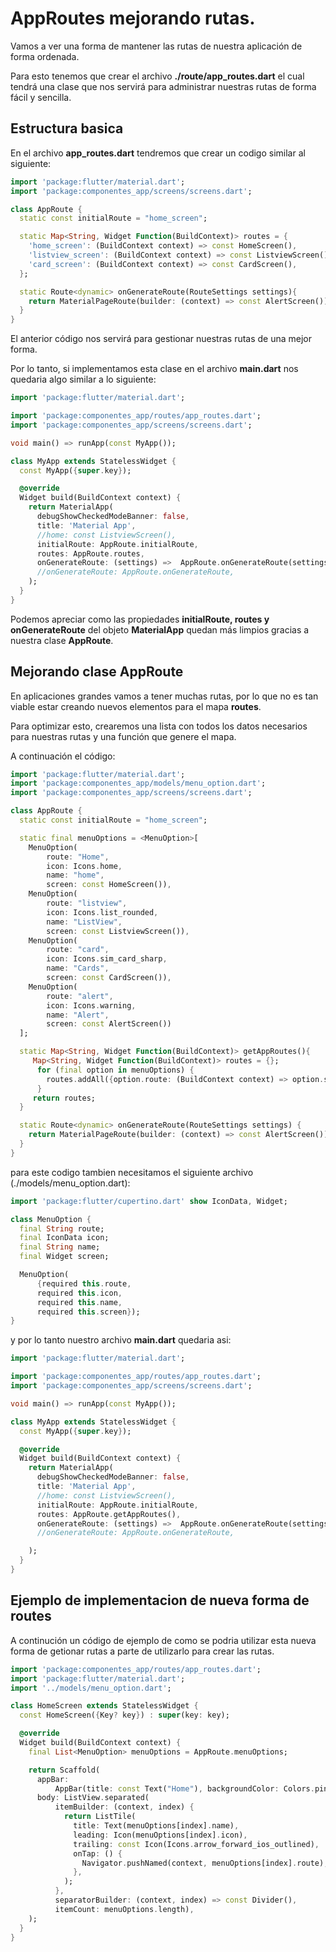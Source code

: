 # AppRoutes mejorando rutas.

Vamos a ver una forma de mantener las rutas de nuestra aplicación de forma ordenada.

Para esto tenemos que crear el archivo **./route/app_routes.dart** el cual tendrá una clase que nos servirá para administrar nuestras rutas de forma fácil y sencilla.

## Estructura basica

En el archivo **app_routes.dart** tendremos que crear un codigo similar al siguiente:

```dart
import 'package:flutter/material.dart';
import 'package:componentes_app/screens/screens.dart';

class AppRoute {
  static const initialRoute = "home_screen";

  static Map<String, Widget Function(BuildContext)> routes = {
    'home_screen': (BuildContext context) => const HomeScreen(),
    'listview_screen': (BuildContext context) => const ListviewScreen(),
    'card_screen': (BuildContext context) => const CardScreen(),
  };

  static Route<dynamic> onGenerateRoute(RouteSettings settings){
    return MaterialPageRoute(builder: (context) => const AlertScreen());
  }
}
```

El anterior código nos servirá para gestionar nuestras rutas de una mejor forma.

Por lo tanto, si implementamos esta clase en el archivo **main.dart** nos quedaria algo similar a lo siguiente:

```dart
import 'package:flutter/material.dart';

import 'package:componentes_app/routes/app_routes.dart';
import 'package:componentes_app/screens/screens.dart';

void main() => runApp(const MyApp());

class MyApp extends StatelessWidget {
  const MyApp({super.key});

  @override
  Widget build(BuildContext context) {
    return MaterialApp(
      debugShowCheckedModeBanner: false,
      title: 'Material App',
      //home: const ListviewScreen(),
      initialRoute: AppRoute.initialRoute,
      routes: AppRoute.routes,
      onGenerateRoute: (settings) =>  AppRoute.onGenerateRoute(settings),
      //onGenerateRoute: AppRoute.onGenerateRoute,
    );
  }
}
```

Podemos apreciar como las propiedades **initialRoute, routes y onGenerateRoute** del objeto **MaterialApp** quedan más limpios gracias a nuestra clase **AppRoute**.


## Mejorando clase AppRoute

En aplicaciones grandes vamos a tener muchas rutas, por lo que no es tan viable estar creando nuevos elementos para el mapa **routes**.

Para optimizar esto, crearemos una lista con todos los datos necesarios para nuestras rutas y una función que genere el mapa. 

A continuación el código:

```dart
import 'package:flutter/material.dart';
import 'package:componentes_app/models/menu_option.dart';
import 'package:componentes_app/screens/screens.dart';

class AppRoute {
  static const initialRoute = "home_screen";

  static final menuOptions = <MenuOption>[
    MenuOption(
        route: "Home",
        icon: Icons.home,
        name: "home",
        screen: const HomeScreen()),
    MenuOption(
        route: "listview",
        icon: Icons.list_rounded,
        name: "ListView",
        screen: const ListviewScreen()),
    MenuOption(
        route: "card",
        icon: Icons.sim_card_sharp,
        name: "Cards",
        screen: const CardScreen()),
    MenuOption(
        route: "alert",
        icon: Icons.warning,
        name: "Alert",
        screen: const AlertScreen())
  ];

  static Map<String, Widget Function(BuildContext)> getAppRoutes(){
     Map<String, Widget Function(BuildContext)> routes = {};
      for (final option in menuOptions) {
        routes.addAll({option.route: (BuildContext context) => option.screen});
      }
     return routes;
  }

  static Route<dynamic> onGenerateRoute(RouteSettings settings) {
    return MaterialPageRoute(builder: (context) => const AlertScreen());
  }
}
```

para este codigo tambien necesitamos el siguiente archivo (./models/menu_option.dart):

```dart
import 'package:flutter/cupertino.dart' show IconData, Widget;

class MenuOption {
  final String route;
  final IconData icon;
  final String name;
  final Widget screen;

  MenuOption(
      {required this.route,
      required this.icon,
      required this.name,
      required this.screen});
}
```

y por lo tanto nuestro archivo **main.dart** quedaria asi:

```dart
import 'package:flutter/material.dart';

import 'package:componentes_app/routes/app_routes.dart';
import 'package:componentes_app/screens/screens.dart';

void main() => runApp(const MyApp());

class MyApp extends StatelessWidget {
  const MyApp({super.key});

  @override
  Widget build(BuildContext context) {
    return MaterialApp(
      debugShowCheckedModeBanner: false,
      title: 'Material App',
      //home: const ListviewScreen(),
      initialRoute: AppRoute.initialRoute,
      routes: AppRoute.getAppRoutes(),
      onGenerateRoute: (settings) =>  AppRoute.onGenerateRoute(settings),
      //onGenerateRoute: AppRoute.onGenerateRoute,

    );
  }
}
```

## Ejemplo de implementacion de nueva forma de routes

A continución un código de ejemplo de como se podria utilizar esta nueva forma de getionar rutas a parte de utilizarlo para crear las rutas.


```dart
import 'package:componentes_app/routes/app_routes.dart';
import 'package:flutter/material.dart';
import '../models/menu_option.dart';

class HomeScreen extends StatelessWidget {
  const HomeScreen({Key? key}) : super(key: key);

  @override
  Widget build(BuildContext context) {
    final List<MenuOption> menuOptions = AppRoute.menuOptions;

    return Scaffold(
      appBar:
          AppBar(title: const Text("Home"), backgroundColor: Colors.pinkAccent),
      body: ListView.separated(
          itemBuilder: (context, index) {
            return ListTile(
              title: Text(menuOptions[index].name),
              leading: Icon(menuOptions[index].icon),
              trailing: const Icon(Icons.arrow_forward_ios_outlined),
              onTap: () {
                Navigator.pushNamed(context, menuOptions[index].route);
              },
            );
          },
          separatorBuilder: (context, index) => const Divider(),
          itemCount: menuOptions.length),
    );
  }
}
```